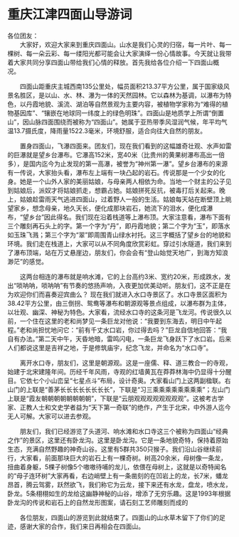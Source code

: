 # 重庆江津四面山导游词  
各位团友：  
&emsp;&emsp;大家好，欢迎大家来到重庆四面山。山水是我们心灵的归宿，每一片叶、每一棵树、每一朵云彩、每一缕阳光都可能会让大家演绎一份心情故事。今天就让我带着大家共同分享四面山带给我们心情的释放。首先我给各位介绍一下四面山概况。&emsp;&emsp;  

&emsp;&emsp;四面山距重庆主城西南135公里处，幅员面积213.37平方公里，属于国家级风景名胜区，是以山、水、林、瀑为一体的天然园林。它以森林为基调，以瀑布为特色，以丹霞地貌、溪流、湖泊等自然景观为主要内容，被植物学家称为“难得的植物基因库”、“镶嵌在地球同一纬度上的绿色明珠”。四面山是地质学上所谓“倒置山”，因山脉四面围绕而被称为“四面山”。她属于亚热带季风湿润气候，年平均气温13.7摄氏度，降雨量1522.3毫米，环境舒服，适合向往大自然的朋友。&emsp;&emsp;  

&emsp;&emsp;置身四面山，飞瀑四面来。团友们，现在我们看到的这幅雄奇壮观、水声如雷的巨瀑就是望乡台瀑布。它瀑高152米，宽40米（比贵州的黄果树瀑布高出一倍多），是国内迄今为止发现的第一高瀑，被誉为“神州第一瀑”。望乡台瀑布的来源有一传说，大家抬头看，瀑布左上端有一块凸起的岩石。传说那是一个少女的化身。她是一个山外人家的美丽姑娘，与母亲两人相依为命。当地一个财主的公子见到姑娘后，派奴才将姑娘抓走，想霸占她。姑娘拼死反抗，被毒打后关起来。晚上，姑娘趁雷雨天气逃进四面山，过着野人一般的生活。姑娘每天站在断壁顶上眺望家乡，想念母亲，地久天长，便化成那块岩石，她流下的泪水，便化成瀑布，“望乡台”因此得名。我们现在沿着栈道等上瀑布顶。大家注意看，瀑布下面有三个雕刻再石头上的字。第一个字为“丹”，即丹霞地貌；第二个字为“玉”，即落水如玉珠飞溅；第三个字为“翠”即周围青山绿水衬托。这三字概括了望乡台的地貌和环境。我们走在栈道上，大家可以从不同角度欣赏彩虹。穿过引水隧道，我们来到了瀑布顶端，站在万丈悬崖边，朋友们，你会会有“登山始觉天地广，到海方知浪渺茫”的感觉。&emsp;&emsp;  

&emsp;&emsp;这两台相连的瀑布就是响水滩，它的上台高约3米、宽约20米，形成跌水，发出“唢呐呐，唢呐呐”有节奏的悠扬声响，入夜更加优美动听。朋友们，这不正是在为欢迎你们而喜奏迎宾曲么？ 现在我们就进入水口寺景区了。水口寺景区面积为38.42平方公里，由三倒拐、鸳鸯等瀑布和朝源观等景点组成，以瀑布群为主体，以壮观、幽深、神秘为特色。大家看，流经水口寺的这条河是飞龙河。传说很久以前，一个住在这里的老和尚梦见一条巨龙对他说：“我要到东海去，明日中午起程。”老和尚担忧地问它：“前有千丈水口岩，你过得去吗？”巨龙自信地回答：“我自有办法。”第二天中午，天昏地暗，雷鸣闪电，一条巨龙飞身跃下了水口岩。后来人们都说这里是吉祥之地，于是修筑庙宇，纪念飞龙，并命名为“水口寺”。&emsp;&emsp;  

&emsp;&emsp;离开水口寺，朋友们，这里是朝源观。这是一座儒、释、道三教合一的寺观，始建于北宋建隆年间。历经千年风雨，寺观的红墙黄瓦在莽莽林海中仍显得十分醒目。它依七个小山峦呈“七星点斗”布局，设计奇奥。大家看山门上这两副楹联。右山门的上联是“善茅长长长长长长长长”，下联是“习三乘乘乘乘乘乘乘乘”；左山门上联是“霞友朝朝朝朝朝朝朝朝”，下联是“云朋观观观观观观观观”。这被考古学家、正教人士和文史学者益为“天下第一奇联”的绝作，产生于北宋，中外游人迄今无人可解。大家可以进去参观。&emsp;&emsp;  

&emsp;&emsp;朋友们，我们已经游览了头道河、响水滩和水口寺这三个被称为四面山“经典之作”的景区，这里还有卧龙沟。这里是卧龙沟。它是一条地貌奇特，保持着原始生态，充满自然野趣的神奇山谷。这里有5群共350只猴子。我们沿山谷继续前行，大家看，前面那块巨大的岩石上有一棵奇树。树高20余米，母树像一条龙，扭曲着身躯，5棵子树像5个嗷嗷待哺的龙儿，依偎在母树上，这就是以奇特闻名的“母子连环树”大家再看，右边峭壁上有一条凿刻的在凹岩上的龙，长7米，蟠龙昂首，腾云驾雾，跃然欲飞，我们称它为云龙，接下来还有水龙，盘龙，喷水龙，卧龙。5条栩栩如生的龙给这幽静神秘的山谷，增添了无穷乐趣。这是1993年根据卧龙沟的传说和岩石上的自然龙形图案，请石刻工艺师雕刻而成的&emsp;&emsp;  

&emsp;&emsp;各位朋友，四面山的游览到此就结束了。四面山的山水草木留下了你们的足迹，感谢大家的合作，我们来日再相会在四面山。&emsp;&emsp;  

